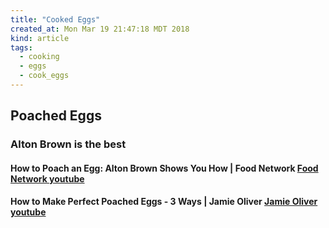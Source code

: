 ```yaml
---
title: "Cooked Eggs"
created_at: Mon Mar 19 21:47:18 MDT 2018
kind: article
tags:
  - cooking
  - eggs
  - cook_eggs
---
```


<h2>Poached Eggs</h2>

<h3>Alton Brown is the best</h3>

<h4>
  How to Poach an Egg: Alton Brown Shows You How | Food Network
  <a href="https://www.youtube.com/watch?v=UMiCy8EH1go" target="_blank">Food Network youtube</a>
</h4>

<h4>
  How to Make Perfect Poached Eggs - 3 Ways | Jamie Oliver
  <a href="https://www.youtube.com/watch?v=pAWduxoCgVk" target="_blank">Jamie Oliver youtube</a>
</h4>

<!--
html boilerplate
<a href="" target="_blank"></a>
<a name=""></a>
<img src="" width="400px">
<ul>
  <li></li>
</ul>
<pre>
</pre>
<p style="margin-bottom: 2em;"></p>
<hr style="border: 0; height: 3px; background: #333; background-image: linear-gradient(to right, #ccc, #333, #ccc);">
<pre><code>
</code></pre>
<math xmlns='http://www.w3.org/1998/Math/MathML' display='block'>
</math>
-->
